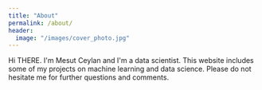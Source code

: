 ```yaml
---
title: "About"
permalink: /about/
header:
  image: "/images/cover_photo.jpg"
---
```


Hi THERE. I'm Mesut Ceylan and I'm a data scientist.
This website includes some of my projects on machine learning and data science.
Please do not hesitate me for further questions and comments.
